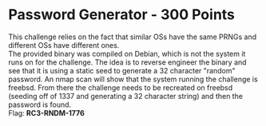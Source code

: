 Password Generator - 300 Points
===============================
This challenge relies on the fact that similar OSs have the same PRNGs and different OSs have different ones.<br>
The provided binary was compiled on Debian, which is not the system it runs on for the challenge. The idea is to reverse engineer the binary and see that it is using a static seed to generate a 32 character "random" password. An nmap scan will show that the system running the challenge is freebsd. From there the challenge needs to be recreated on freebsd (seeding off of 1337 and generating a 32 character string) and then the password is found.<br>
Flag: **RC3-RNDM-1776**
